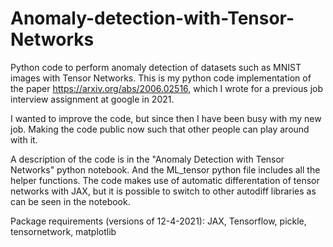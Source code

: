 # Anomaly-detection-with-Tensor-Networks
Python code to perform anomaly detection of datasets such as MNIST images with Tensor Networks. 
This is my python code implementation of the paper https://arxiv.org/abs/2006.02516, 
which I wrote for a previous job interview assignment at google in 2021.

I wanted to improve the code, but since then I have been busy with my new job.
Making the code public now such that other people can play around with it.

A description of the code is in the "Anomaly Detection with Tensor Networks" python notebook.
And the ML_tensor python file includes all the helper functions.
The code makes use of automatic differentation of tensor networks with JAX, but it is possible
to switch to other autodiff libraries as can be seen in the notebook.

Package requirements (versions of 12-4-2021):
JAX,
Tensorflow,
pickle,
tensornetwork,
matplotlib

